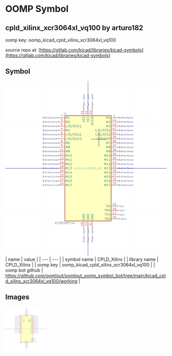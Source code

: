 # OOMP Symbol  
## cpld_xilinx_xcr3064xl_vq100  by arturo182  
  
oomp key: oomp_kicad_cpld_xilinx_xcr3064xl_vq100  
  
source repo at: [https://gitlab.com/kicad/libraries/kicad-symbols](https://gitlab.com/kicad/libraries/kicad-symbols)  
## Symbol  
  
[![working.png](working_600.png)](working.png)  
| name | value | 
| --- | --- | 
| symbol name | CPLD_Xilinx | 
| library name | CPLD_Xilinx | 
| oomp key | oomp_kicad_cpld_xilinx_xcr3064xl_vq100 | 
| oomp bot github | https://github.com/oomlout/oomlout_oomp_symbol_bot/tree/main/kicad_cpld_xilinx_xcr3064xl_vq100/working | 
## Images  
  
[![working.png](working_140.png)](working.png)  
